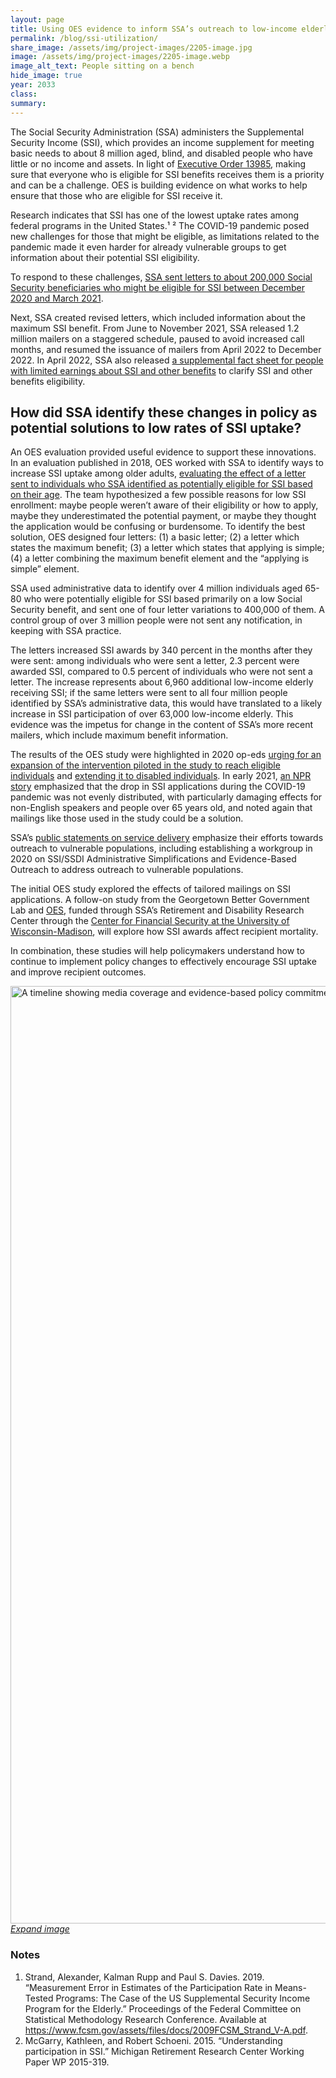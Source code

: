 ```yaml
---
layout: page	
title: Using OES evidence to inform SSA’s outreach to low-income elderly populations
permalink: /blog/ssi-utilization/	
share_image: /assets/img/project-images/2205-image.jpg
image: /assets/img/project-images/2205-image.webp
image_alt_text: People sitting on a bench 
hide_image: true
year: 2033
class:	
summary: 	
---
```

The Social Security Administration (SSA) administers the Supplemental Security Income (SSI), which provides an income supplement for meeting basic needs to about 8 million aged, blind, and disabled people who have little or no income and assets. In light of <a href="https://www.whitehouse.gov/briefing-room/presidential-actions/2021/01/20/executive-order-advancing-racial-equity-and-support-for-underserved-communities-through-the-federal-government/" target="_blank"> Executive Order 13985</a>, making sure that everyone who is eligible for SSI benefits receives them is a priority and can be a challenge. OES is building evidence on what works to help ensure that those who are eligible for SSI receive it.

Research indicates that SSI has one of the lowest uptake rates among federal programs in the United States.¹ ² The COVID-19 pandemic posed new challenges for those that might be eligible, as limitations related to the pandemic made it even harder for already vulnerable groups to get information about their potential SSI eligibility.

To respond to these challenges, <a href="https://www.ssa.gov/legislation/testimony_042921.html" target="_blank">SSA sent letters to about 200,000 Social Security beneficiaries who might be eligible for SSI between December 2020 and March 2021</a>. 

Next, SSA created revised letters, which included information about the maximum SSI benefit. From June to November 2021, SSA released 1.2 million mailers on a staggered schedule, paused to avoid increased call months, and resumed the issuance of mailers from April 2022 to December 2022. In April 2022, SSA also released <a href="https://www.ssa.gov/myaccount/assets/materials/limited-earner.pdf" target="_blank">a supplemental fact sheet for people with limited earnings about SSI and other benefits</a> to clarify SSI and other benefits eligibility.

## How did SSA identify these changes in policy as potential solutions to low rates of SSI uptake?

An OES evaluation provided useful evidence to support these innovations. In an evaluation published in 2018, OES worked with SSA to identify ways to increase SSI uptake among older adults, <a href="https://oes.gsa.gov/projects/increasing-ssi-uptake/" target="_blank">evaluating the effect of a letter sent to individuals who SSA identified as potentially eligible for SSI based on their age</a>. The team hypothesized a few possible reasons for low SSI enrollment: maybe people weren’t aware of their eligibility or how to apply, maybe they underestimated the potential payment, or maybe they thought the application would be confusing or burdensome. To identify the best solution, OES designed four letters: (1) a basic letter; (2) a letter which states the maximum benefit; (3) a letter which states that applying is simple; (4) a letter combining the maximum benefit element and the “applying is simple” element.

SSA used administrative data to identify over 4 million individuals aged 65-80 who were potentially eligible for SSI based primarily on a low Social Security benefit, and sent one of four letter variations to 400,000 of them. A control group of over 3 million people were not sent any notification, in keeping with SSA practice.

The letters increased SSI awards by 340 percent in the months after they were sent: among individuals who were sent a letter, 2.3 percent were awarded SSI, compared to 0.5 percent of individuals who were not sent a letter. The increase represents about 6,960 additional low-income elderly receiving SSI; if the same letters were sent to all four million people identified by SSA’s administrative data, this would have translated to a likely increase in SSI participation of over 63,000 low-income elderly. This evidence was the impetus for change in the content of SSA’s more recent mailers, which include maximum benefit information.

The results of the OES study were highlighted in 2020 op-eds <a href="https://thehill.com/opinion/finance/508338-congress-needs-to-revitalize-the-supplemental-security-income-program-for-the/" target="_blank">urging for an expansion of the intervention piloted in the study to reach eligible individuals</a> and <a href="https://thehill.com/opinion/finance/513711-ssi-awards-for-the-disabled-lowest-in-20-years-needs-congressional-attention/?rl=1" target="_blank">extending it to disabled individuals</a>. In early 2021, <a href="https://www.npr.org/2021/02/19/969106191/huge-drop-in-federal-aid-for-the-poorest-is-blamed-on-closed-social-security-off" target="_blank">an NPR story</a> emphasized that the drop in SSI applications during the COVID-19 pandemic was not evenly distributed, with particularly damaging effects for non-English speakers and people over 65 years old, and noted again that mailings like those used in the study could be a solution.

SSA’s <a href="https://www.ssa.gov/legislation/testimony_042921.html" target="_blank">public statements on service delivery</a> emphasize their efforts towards outreach to vulnerable populations, including establishing a workgroup in 2020 on SSI/SSDI Administrative Simplifications and Evidence-Based Outreach to address outreach to vulnerable populations. 

The initial OES study explored the effects of tailored mailings on SSI applications. A follow-on study from the Georgetown Better Government Lab and <a href="https://oes.gsa.gov/projects/ssi-health-effects/" target="_blank">OES</a>, funded through SSA’s Retirement and Disability Research Center through the <a href="https://cfsrdrc.wisc.edu/project/wi22-08" target="_blank">Center for Financial Security at the University of Wisconsin-Madison</a>,  will explore how SSI awards affect recipient mortality.  

In combination, these studies will help policymakers understand how to continue to implement policy changes to effectively encourage SSI uptake and improve recipient outcomes.

<img src="{{ '/assets/img/project-images/ssi-timeline.svg' | prepend: site.baseurl }}" alt="A timeline showing media coverage and evidence-based policy commitments following the OES evaluation in 2018." width="1500">
<i><a href="/assets/img/project-images/ssi-timeline.svg">Expand image</a></i>

### Notes
1. Strand, Alexander, Kalman Rupp and Paul S. Davies. 2019. “Measurement Error in Estimates of the Participation Rate in Means-Tested Programs: The Case of the US Supplemental Security Income Program for the Elderly.” Proceedings of the Federal Committee on Statistical Methodology Research Conference. Available at <a href="https://www.fcsm.gov/assets/files/docs/2009FCSM_Strand_V-A.pdf" target="_blank">https://www.fcsm.gov/assets/files/docs/2009FCSM_Strand_V-A.pdf</a>.
2. McGarry, Kathleen, and Robert Schoeni. 2015. “Understanding participation in SSI.” Michigan Retirement Research Center Working Paper WP 2015-319.
